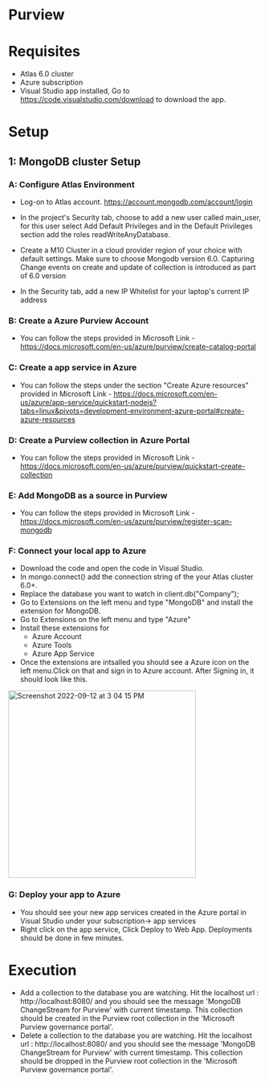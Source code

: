 # Purview

# Requisites
 - Atlas 6.0 cluster
 - Azure subscription
 - Visual Studio app installed, Go to https://code.visualstudio.com/download to download the app.
 
# Setup

## 1: MongoDB cluster Setup

### A: Configure Atlas Environment

  - Log-on to Atlas account. https://account.mongodb.com/account/login
  
  - In the project's Security tab, choose to add a new user called main_user, for this user select Add Default Privileges and in the Default Privileges section add the roles readWriteAnyDatabase.
  - Create a M10 Cluster in a cloud provider region of your choice with default settings. Make sure to choose Mongodb version 6.0. Capturing Change events on create and update of collection is introduced as part of 6.0 version
  - In the Security tab, add a new IP Whitelist for your laptop's current IP address

### B: Create a Azure Purview Account

  - You can follow the steps provided in Microsoft Link -  https://docs.microsoft.com/en-us/azure/purview/create-catalog-portal
  
### C: Create a app service in Azure

  - You can follow the steps under the section "Create Azure resources" provided in Microsoft Link - https://docs.microsoft.com/en-us/azure/app-service/quickstart-nodejs?tabs=linux&pivots=development-environment-azure-portal#create-azure-resources

### D: Create a Purview collection in Azure Portal

  - You can follow the steps provided in Microsoft Link - https://docs.microsoft.com/en-us/azure/purview/quickstart-create-collection

### E: Add MongoDB as a source in Purview

- You can follow the steps provided in Microsoft Link - https://docs.microsoft.com/en-us/azure/purview/register-scan-mongodb

### F: Connect your local app to Azure

  - Download the code and open the code in Visual Studio.
  - In mongo.connect() add the connection string of the your Atlas cluster 6.0+.
  - Replace the database you want to watch in client.db("Company"); 
  -  Go to Extensions on the left menu and type "MongoDB" and install the extension for MongoDB.
  - Go to Extensions on the left menu and type "Azure"
  - Install these extensions for 
    - Azure Account
    - Azure Tools
    - Azure App Service
  - Once the extensions are intsalled you should see a Azure icon on the left menu.Click on that and sign in to Azure account. After Signing in, it should look like this.
   <img width="373" alt="Screenshot 2022-09-12 at 3 04 15 PM" src="https://user-images.githubusercontent.com/101181433/189621346-c3d9fef8-7fb4-4235-a5da-6e39bf2624a6.png">

### G: Deploy your app to Azure
  - You should see your new app services created in the Azure portal in Visual Studio under your subscription-> app services
  - Right click on the app service, Click Deploy to Web App. Deployments should be done in few minutes.

    
# Execution

  - Add a collection to the database you are watching. Hit the localhost url : http://localhost:8080/ and you should see the message 'MongoDB ChangeStream for Purview' with current timestamp. This collection should be created in the Purview root collection in the 'Microsoft Purview governance portal'.
  - Delete a collection to the database you are watching. Hit the localhost url : http://localhost:8080/ and you should see the message 'MongoDB ChangeStream for Purview' with current timestamp. This collection should be dropped in the Purview root collection in the 'Microsoft Purview governance portal'.

    
    
    
  


  

  
